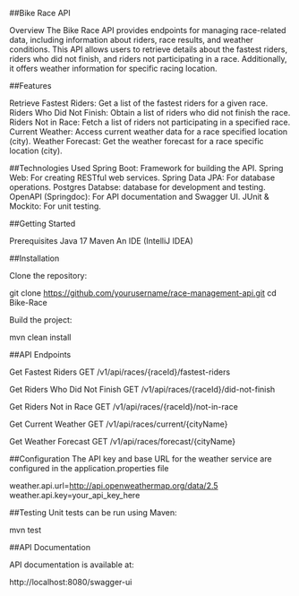 ##Bike Race  API

Overview
The Bike Race API provides endpoints for managing race-related data, including information about riders, race results, and weather conditions. This API allows users to retrieve details about the fastest riders, riders who did not finish, and riders not participating in a race. 
Additionally, it offers weather information for specific racing location.

##Features

Retrieve Fastest Riders: Get a list of the fastest riders for a given race.
Riders Who Did Not Finish: Obtain a list of riders who did not finish the race.
Riders Not in Race: Fetch a list of riders not participating in a specified race.
Current Weather: Access current weather data for a race specified location (city).
Weather Forecast: Get the weather forecast for a race  specific location  (city).

##Technologies Used
Spring Boot: Framework for building the API.
Spring Web: For creating RESTful web services.
Spring Data JPA: For database operations.
Postgres Databse: database for development and testing.
OpenAPI (Springdoc): For API documentation and Swagger UI.
JUnit & Mockito: For unit testing.


##Getting Started

Prerequisites
Java 17 
Maven 
An IDE (IntelliJ IDEA)


##Installation

Clone the repository:

git clone https://github.com/yourusername/race-management-api.git
cd Bike-Race

Build the project:

mvn clean install

##API Endpoints

Get Fastest Riders
GET /v1/api/races/{raceId}/fastest-riders

Get Riders Who Did Not Finish
GET /v1/api/races/{raceId}/did-not-finish

Get Riders Not in Race
GET /v1/api/races/{raceId}/not-in-race

Get Current Weather
GET /v1/api/races/current/{cityName}

Get Weather Forecast
GET /v1/api/races/forecast/{cityName}

##Configuration
The API key and base URL for the weather service are configured in the application.properties file

weather.api.url=http://api.openweathermap.org/data/2.5
weather.api.key=your_api_key_here

##Testing
Unit tests can be run using Maven:

mvn test

##API Documentation

API documentation is available at:

http://localhost:8080/swagger-ui
